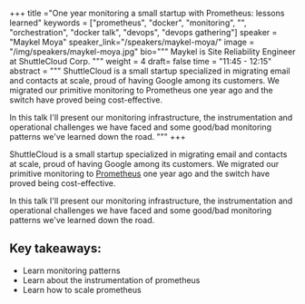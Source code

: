 +++
title ="One year monitoring a small startup with Prometheus: lessons learned"
keywords = ["prometheus", "docker", "monitoring", "", "orchestration",  "docker talk", "devops", "devops gathering"]
speaker = "Maykel Moya"
speaker_link="/speakers/maykel-moya/"
image = "/img/speakers/maykel-moya.jpg"
bio="""
Maykel is Site Reliability Engineer at ShuttleCloud Corp.
"""
weight = 4
draft= false
time = "11:45 - 12:15"
abstract = """
ShuttleCloud is a small startup specialized in migrating email and contacts at scale, proud of having Google among its customers. We migrated our primitive monitoring to Prometheus one year ago and the switch have proved being cost-effective.

In this talk I'll present our monitoring infrastructure, the instrumentation and operational challenges we have faced and some good/bad monitoring patterns we've learned down the road.
"""
+++

ShuttleCloud is a small startup specialized in migrating email and contacts at scale, proud of having Google among its customers. We migrated our primitive monitoring to [Prometheus](https://prometheus.io) one year ago and the switch have proved being cost-effective.

In this talk I'll present our monitoring infrastructure, the instrumentation and operational challenges we have faced and some good/bad monitoring patterns we've learned down the road.


## Key takeaways:

* Learn monitoring patterns
* Learn about the instrumentation of prometheus
* Learn how to scale prometheus
